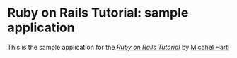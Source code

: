 #  Ruby on Rails Tutorial: sample application

This is the sample application for
the [*Ruby on Rails Tutorial*](http://railstutorial.org/)
by [Micahel Hartl](http://michalehartl.com)